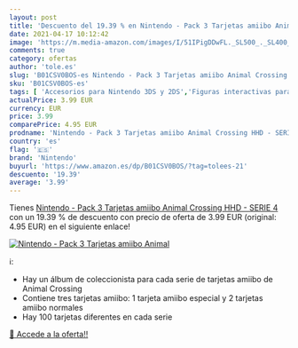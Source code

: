 ```yaml
---
layout: post
title: 'Descuento del 19.39 % en Nintendo - Pack 3 Tarjetas amiibo Animal'
date: 2021-04-17 10:12:42
image: 'https://m.media-amazon.com/images/I/51IPigDDwFL._SL500_._SL400_.jpg'
comments: true
category: ofertas
author: 'tole.es'
slug: 'B01CSV0BOS-es Nintendo - Pack 3 Tarjetas amiibo Animal Crossing HHD -...'
sku: 'B01CSV0BOS-es'
tags: [ 'Accesorios para Nintendo 3DS y 2DS','Figuras interactivas para Nintendo 3DS y 2DS','Figuras interactivas para Nintendo Wii U','Hardware y juegos para Nintendo 3DS y 2DS','Hardware y juegos para Wii U','Packs de accesorios para Nintendo 3DS y 2DS','Sistemas precursores y micro consolas','Videojuegos','nintendo', ]
actualPrice: 3.99 EUR
currency: EUR
price: 3.99
comparePrice: 4.95 EUR
prodname: 'Nintendo - Pack 3 Tarjetas amiibo Animal Crossing HHD - SERIE 4'
country: 'es'
flag: '🇪🇸'
brand: 'Nintendo'
buyurl: 'https://www.amazon.es/dp/B01CSV0BOS/?tag=tolees-21'
descuento: '19.39'
average: '3.99'
---
```


Tienes [Nintendo - Pack 3 Tarjetas amiibo Animal Crossing HHD - SERIE 4](https://www.amazon.es/dp/B01CSV0BOS/?tag=tolees-21) con un 19.39 % de descuento con precio de oferta de 3.99 EUR (original: 4.95 EUR) en el siguiente enlace!

[![Nintendo - Pack 3 Tarjetas amiibo Animal](https://m.media-amazon.com/images/I/51IPigDDwFL._SL500_._SL400_.jpg)](https://www.amazon.es/dp/B01CSV0BOS/?tag=tolees-21)

ℹ️:

- Hay un álbum de coleccionista para cada serie de tarjetas amiibo de Animal Crossing
- Contiene tres tarjetas amiibo: 1 tarjeta amiibo especial y 2 tarjetas amiibo normales
- Hay 100 tarjetas diferentes en cada serie

[🛒 Accede a la oferta!!](https://www.amazon.es/dp/B01CSV0BOS/?tag=tolees-21)
